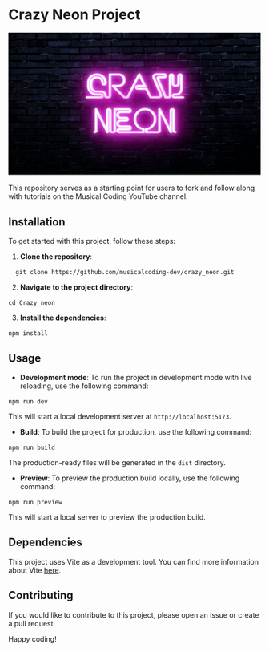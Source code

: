 # Crazy Neon Project

![Neon Text](./public/capture.png)

This repository serves as a starting point for users to fork and follow along with tutorials on the Musical Coding
YouTube channel.

## Installation

To get started with this project, follow these steps:

1. **Clone the repository**:

```shell
  git clone https://github.com/musicalcoding-dev/crazy_neon.git
```

2. **Navigate to the project directory**:

```shell
cd Crazy_neon
```

3. **Install the dependencies**:

```shell
npm install
```

## Usage

- **Development mode**: To run the project in development mode with live reloading, use the following command:

```shell
npm run dev
```

This will start a local development server at `http://localhost:5173`.

- **Build**: To build the project for production, use the following command:

```shell
npm run build
```

The production-ready files will be generated in the `dist` directory.

- **Preview**: To preview the production build locally, use the following command:

```shell
npm run preview
```

This will start a local server to preview the production build.

## Dependencies

This project uses Vite as a development tool. You can find more information about Vite [here](https://vitejs.dev/).

## Contributing

If you would like to contribute to this project, please open an issue or create a pull request.

Happy coding!
